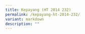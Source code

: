 ```yaml
---
title: Kepayang (HT 2014 232)
permalink: /kepayang-ht-2014-232/
variant: markdown
description: ""
---
```

